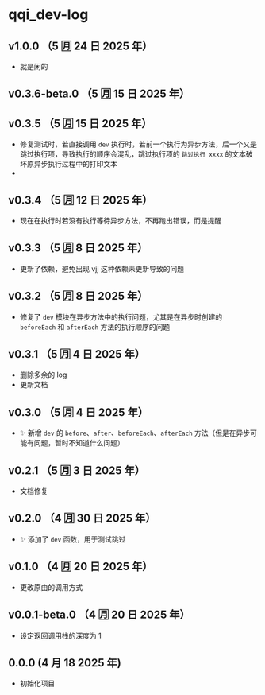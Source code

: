 # qqi_dev-log

## v1.0.0 （5 🈷️ 24 日 2025 年）

- 就是闲的

## v0.3.6-beta.0 （5 🈷️ 15 日 2025 年）

## v0.3.5 （5 🈷️ 15 日 2025 年）

- 修复测试时，若直接调用 `dev` 执行时，若前一个执行为异步方法，后一个又是跳过执行项，导致执行的顺序会混乱，跳过执行项的 `跳过执行 xxxx` 的文本破坏原异步执行过程中的打印文本
-

## v0.3.4 （5 🈷️ 12 日 2025 年）

- 现在在执行时若没有执行等待异步方法，不再跑出错误，而是提醒

## v0.3.3 （5 🈷️ 8 日 2025 年）

- 更新了依赖，避免出现 vjj 这种依赖未更新导致的问题

## v0.3.2 （5 🈷️ 8 日 2025 年）

- 修复了 `dev` 模块在异步方法中的执行问题，尤其是在异步时创建的 `beforeEach` 和 `afterEach` 方法的执行顺序的问题

## v0.3.1 （5 🈷️ 4 日 2025 年）

- 删除多余的 log
- 更新文档

## v0.3.0 （5 🈷️ 4 日 2025 年）

- ✨ 新增 `dev` 的 `before`、`after`、`beforeEach`、`afterEach` 方法（但是在异步可能有问题，暂时不知道什么问题）

## v0.2.1 （5 🈷️ 3 日 2025 年）

- 文档修复

## v0.2.0 （4 🈷️ 30 日 2025 年）

- ✨ 添加了 `dev` 函数，用于测试跳过

## v0.1.0 （4 🈷️ 20 日 2025 年）

- 更改原由的调用方式

## v0.0.1-beta.0 （4 🈷️ 20 日 2025 年）

- 设定返回调用栈的深度为 1

## 0.0.0 (4 月 18 2025 年)

- 初始化项目
